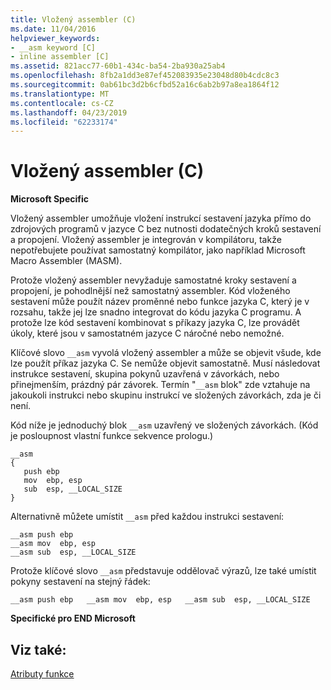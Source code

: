 ```yaml
---
title: Vložený assembler (C)
ms.date: 11/04/2016
helpviewer_keywords:
- __asm keyword [C]
- inline assembler [C]
ms.assetid: 821acc77-60b1-434c-ba54-2ba930a25ab4
ms.openlocfilehash: 8fb2a1dd3e87ef452083935e23048d80b4cdc8c3
ms.sourcegitcommit: 0ab61bc3d2b6cfbd52a16c6ab2b97a8ea1864f12
ms.translationtype: MT
ms.contentlocale: cs-CZ
ms.lasthandoff: 04/23/2019
ms.locfileid: "62233174"
---
```

# <a name="inline-assembler-c"></a>Vložený assembler (C)

**Microsoft Specific**

Vložený assembler umožňuje vložení instrukcí sestavení jazyka přímo do zdrojových programů v jazyce C bez nutnosti dodatečných kroků sestavení a propojení. Vložený assembler je integrován v kompilátoru, takže nepotřebujete používat samostatný kompilátor, jako například Microsoft Macro Assembler (MASM).

Protože vložený assembler nevyžaduje samostatné kroky sestavení a propojení, je pohodlnější než samostatný assembler. Kód vloženého sestavení může použít název proměnné nebo funkce jazyka C, který je v rozsahu, takže jej lze snadno integrovat do kódu jazyka C programu. A protože lze kód sestavení kombinovat s příkazy jazyka C, lze provádět úkoly, které jsou v samostatném jazyce C náročné nebo nemožné.

Klíčové slovo `__asm` vyvolá vložený assembler a může se objevit všude, kde lze použít příkaz jazyka C. Se nemůže objevit samostatně. Musí následovat instrukce sestavení, skupina pokynů uzavřená v závorkách, nebo přinejmenším, prázdný pár závorek. Termín "`__asm` blok" zde vztahuje na jakoukoli instrukci nebo skupinu instrukcí ve složených závorkách, zda je či není.

Kód níže je jednoduchý blok `__asm` uzavřený ve složených závorkách. (Kód je posloupnost vlastní funkce sekvence prologu.)

```
__asm
{
   push ebp
   mov  ebp, esp
   sub  esp, __LOCAL_SIZE
}
```

Alternativně můžete umístit `__asm` před každou instrukci sestavení:

```
__asm push ebp
__asm mov  ebp, esp
__asm sub  esp, __LOCAL_SIZE
```

Protože klíčové slovo `__asm` představuje oddělovač výrazů, lze také umístit pokyny sestavení na stejný řádek:

```
__asm push ebp   __asm mov  ebp, esp   __asm sub  esp, __LOCAL_SIZE
```

**Specifické pro END Microsoft**

## <a name="see-also"></a>Viz také:

[Atributy funkce](../c-language/function-attributes.md)
